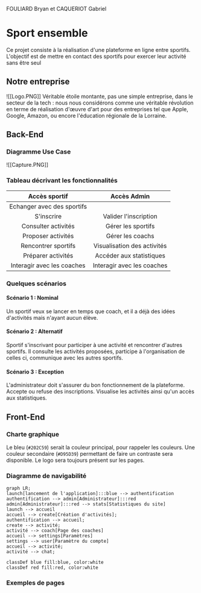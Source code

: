 FOULIARD Bryan et CAQUERIOT Gabriel
# Sport ensemble
Ce projet consiste à la réalisation d'une plateforme en ligne entre sportifs. L'objectif est de mettre en contact des sportifs pour exercer leur activité sans être seul
## Notre entreprise

![[Logo.PNG]]
Véritable étoile montante, pas une simple entreprise, dans le secteur de la tech : nous nous considérons comme une véritable révolution en terme de réalisation d'œuvre d'art pour des entreprises tel que Apple, Google, Amazon, ou encore l'éducation régionale de la Lorraine.
## Back-End
### Diagramme Use Case
![[Capture.PNG]]
### Tableau décrivant les fonctionnalités
| Accès sportif | Accès Admin |
| :-: | :-: |
| Echanger avec des sportifs | |
| S'inscrire | Valider l'inscription |
| Consulter activités | Gérer les sportifs |
| Proposer activités | Gérer les coachs |
| Rencontrer sportifs | Visualisation des activités |
| Préparer activités | Accéder aux statistiques |
| Interagir avec les coaches | Interagir avec les coaches |
### Quelques scénarios
#### Scénario 1 : Nominal
Un sportif veux se lancer en temps que coach, et il a déjà des idées d'activités mais n'ayant aucun élève.
#### Scénario 2 : Alternatif
Sportif s'inscrivant pour participer à une activité et rencontrer d'autres sportifs. Il consulte les activités proposées, participe à l'organisation de celles ci, communique avec les autres sportifs.
#### Scénario 3 : Exception
L'administrateur doit s'assurer du bon fonctionnement de la plateforme. Accepte ou refuse des inscriptions. Visualise les activités ainsi qu'un accès aux statistiques.
## Front-End
### Charte graphique
Le bleu (`#202C59`) serait la couleur principal, pour rappeler les couleurs. Une couleur secondaire (`#D95D39`) permettant de faire un contraste sera disponible.
Le logo sera toujours présent sur les pages.
### Diagramme de navigabilité

```mermaid
graph LR;
launch[lancement de l'application]:::blue --> authentification
authentification --> admin[Administrateur]:::red
admin[Administrateur]:::red --> stats[Statistiques du site]
launch --> accueil
accueil --> create[Création d'activités];
authentification --> accueil;
create --> activité;
activité --> coach[Page des coaches]
accueil --> settings[Paramètres]
settings --> user[Paramètre du compte]
accueil --> activité;
activité --> chat;

classDef blue fill:blue, color:white
classDef red fill:red, color:white
```
### Exemples de pages